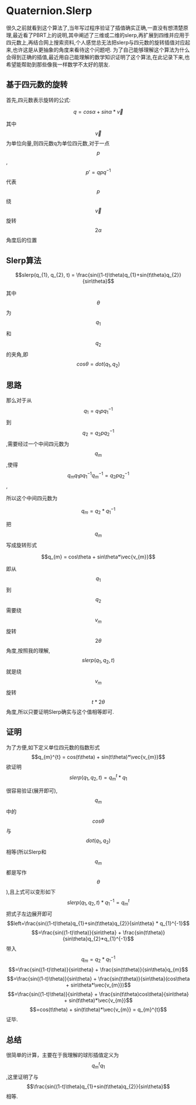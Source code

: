 <script type="text/javascript" async="" src="https://cdn.mathjax.org/mathjax/latest/MathJax.js?config=TeX-MML-AM_CHTML"> </script>

# Quaternion.Slerp
很久之前就看到这个算法了,当年写过程序验证了插值确实正确,一直没有想清楚原理,最近看了PBRT上的说明,其中阐述了三维或二维的slerp,再扩展到四维并应用于四元数上,再结合网上搜索资料,个人感觉总无法把slerp与四元数的旋转插值对应起来,也许这是从更抽象的角度来看待这个问题吧.
为了自己能够理解这个算法为什么会得到正确的插值,最近用自己能理解的数学知识证明了这个算法,在此记录下来,也希望能帮助到那些像我一样数学不太好的朋友.

## 基于四元数的旋转
首先,四元数表示旋转的公式:

$$q = cos\alpha + sin\alpha*\vec{v}$$

其中$$\vec{v}$$为单位向量,则四元数q为单位四元数,对于一点$$p$$,$${p}'=qpq^{-1}$$ 代表$$p$$绕 $$\vec{v}$$ 旋转$$2\alpha$$角度后的位置

## Slerp算法

$$slerp(q_{1}, q_{2}, t) = \frac{sin((1-t)\theta)q_{1}+sin(t\theta)q_{2}}{sin\theta}$$

其中$$\theta$$为$$q_{1}$$和$$q_{2}$$的夹角,即$$cos\theta = dot(q_{1}, q_{2})$$

## 思路

那么对于从$$q_{1} = q_{1}pq_{1}^{-1}$$到$$q_{2} = q_{2}pq_{2}^{-1}$$,需要经过一个中间四元数为$$q_{m}$$,使得$$q_{m}q_{1}pq_{1}^{-1}q_{m}^{-1} = q_{2}pq_{2}^{-1}$$,

所以这个中间四元数为

$$q_{m} = q_{2} * q_{1}^{-1}$$

把$$q_{m}$$写成旋转形式

$$q_{m} = cos\theta + sin\theta*\vec{v_{m}}$$

即从$$q_{1}$$到$$q_{2}$$需要绕$$v_{m}$$旋转$$2\theta$$角度,按照我的理解,$$slerp(q_{1}, q_{2}, t)$$就是绕$$v_{m}$$旋转$$t*2\theta$$角度,所以只要证明Slerp确实与这个值相等即可.

## 证明

为了方便,如下定义单位四元数的指数形式
$$q_{m}^{t} = cos(t\theta) + sin(t\theta)*\vec{v_{m}}$$
欲证明
$$slerp(q_{1}, q_{2}, t) = q_{m}^{t} * q_{1}$$

很容易验证(展开即可),$$q_{m}$$中的$$cos\theta$$与$$dot(q_{1}, q_{2})$$相等(所以Slerp和$$q_{m}$$都是写作$$\theta$$),且上式可以变形如下
$$slerp(q_{1}, q_{2}, t) * q_{1}^{-1} = q_{m}^{t}$$
把式子左边展开即可
$$left=\frac{sin((1-t)\theta)q_{1}+sin(t\theta)q_{2}}{sin\theta} * q_{1}^{-1}$$
$$=\frac{sin((1-t)\theta)}{sin\theta} + \frac{sin(t\theta)}{sin\theta}q_{2}*q_{1}^{-1}$$
带入$$q_{m} = q_{2} * q_{1}^{-1}$$
$$=\frac{sin((1-t)\theta)}{sin\theta} + \frac{sin(t\theta)}{sin\theta}q_{m}$$
$$=\frac{sin((1-t)\theta)}{sin\theta} + \frac{sin(t\theta)}{sin\theta}(cos\theta + sin\theta*\vec{v_{m}})$$
$$=\frac{sin((1-t)\theta)}{sin\theta} + \frac{sin(t\theta)cos\theta}{sin\theta} + sin(t\theta)*\vec{v_{m}}$$
$$=cos(t\theta) + sin(t\theta)*\vec{v_{m}} = q_{m}^{t}$$
证毕.

## 总结
很简单的计算，主要在于我理解的球形插值定义为$$q_{m}^{t}q_{1}$$,这里证明了与$$\frac{sin((1-t)\theta)q_{1}+sin(t\theta)q_{2}}{sin\theta}$$相等.